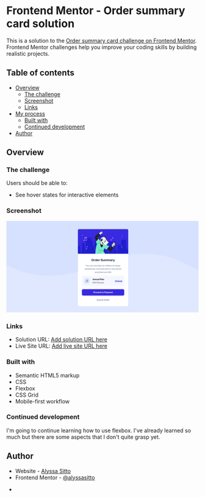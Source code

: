 # Frontend Mentor - Order summary card solution

This is a solution to the [Order summary card challenge on Frontend Mentor](https://www.frontendmentor.io/challenges/order-summary-component-QlPmajDUj). Frontend Mentor challenges help you improve your coding skills by building realistic projects.

## Table of contents

- [Overview](#overview)
  - [The challenge](#the-challenge)
  - [Screenshot](#screenshot)
  - [Links](#links)
- [My process](#my-process)
  - [Built with](#built-with)
  - [Continued development](#continued-development)
- [Author](#author)

## Overview

### The challenge

Users should be able to:

- See hover states for interactive elements

### Screenshot

![](images/order-summary-screenshot.png)

### Links

- Solution URL: [Add solution URL here](https://your-solution-url.com)
- Live Site URL: [Add live site URL here](https://your-live-site-url.com)

### Built with

- Semantic HTML5 markup
- CSS
- Flexbox
- CSS Grid
- Mobile-first workflow

### Continued development

I'm going to continue learning how to use flexbox. I've already learned so much but there are some aspects that I don't quite grasp yet.

## Author

- Website - [Alyssa Sitto](https://www.your-site.com)
- Frontend Mentor - [@alyssasitto](https://www.frontendmentor.io/profile/alyssasitto)

*

